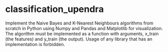 # classification_upendra
Implement the Naive Bayes and K-Nearest Neighbours algorithms from scratch in Python using Numpy and Pandas and Matplotlib for visualization.  The algorithm must be implemented as a function with arguments, x_train (the features) and y_train (the output).  Usage of any library that has an implementation is forbidden.
